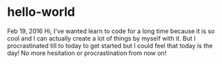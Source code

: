 # hello-world
Feb 19, 2016
Hi, I've wanted learn to code for a long time because it is so cool and I can actually create a lot of things by myself with it.
But I procrastinated till to today  to get started but I could feel that today is the day! No more hesitation or procrastination from now on!

